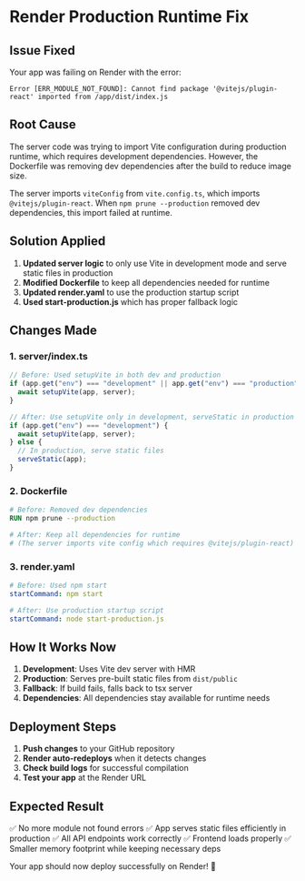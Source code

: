 # Render Production Runtime Fix

## Issue Fixed

Your app was failing on Render with the error:
```
Error [ERR_MODULE_NOT_FOUND]: Cannot find package '@vitejs/plugin-react' imported from /app/dist/index.js
```

## Root Cause

The server code was trying to import Vite configuration during production runtime, which requires development dependencies. However, the Dockerfile was removing dev dependencies after the build to reduce image size.

The server imports `viteConfig` from `vite.config.ts`, which imports `@vitejs/plugin-react`. When `npm prune --production` removed dev dependencies, this import failed at runtime.

## Solution Applied

1. **Updated server logic** to only use Vite in development mode and serve static files in production
2. **Modified Dockerfile** to keep all dependencies needed for runtime
3. **Updated render.yaml** to use the production startup script
4. **Used start-production.js** which has proper fallback logic

## Changes Made

### 1. server/index.ts
```typescript
// Before: Used setupVite in both dev and production
if (app.get("env") === "development" || app.get("env") === "production") {
  await setupVite(app, server);
}

// After: Use setupVite only in development, serveStatic in production
if (app.get("env") === "development") {
  await setupVite(app, server);
} else {
  // In production, serve static files
  serveStatic(app);
}
```

### 2. Dockerfile
```dockerfile
# Before: Removed dev dependencies
RUN npm prune --production

# After: Keep all dependencies for runtime
# (The server imports vite config which requires @vitejs/plugin-react)
```

### 3. render.yaml
```yaml
# Before: Used npm start
startCommand: npm start

# After: Use production startup script
startCommand: node start-production.js
```

## How It Works Now

1. **Development**: Uses Vite dev server with HMR
2. **Production**: Serves pre-built static files from `dist/public`
3. **Fallback**: If build fails, falls back to tsx server
4. **Dependencies**: All dependencies stay available for runtime needs

## Deployment Steps

1. **Push changes** to your GitHub repository
2. **Render auto-redeploys** when it detects changes
3. **Check build logs** for successful compilation
4. **Test your app** at the Render URL

## Expected Result

✅ No more module not found errors
✅ App serves static files efficiently in production
✅ All API endpoints work correctly
✅ Frontend loads properly
✅ Smaller memory footprint while keeping necessary deps

Your app should now deploy successfully on Render! 🚀